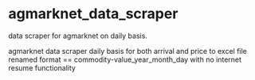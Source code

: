# agmarknet_data_scraper
data scraper for agmarknet on daily basis.

agmarknet data scraper
daily basis for both arrival and price to excel file 
renamed format == commodity-value_year_month_day
with no internet resume functionality

